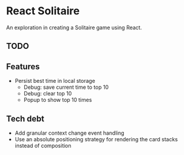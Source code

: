 # React Solitaire

An exploration in creating a Solitaire game using React.

## TODO

## Features

- Persist best time in local storage
  - Debug: save current time to top 10
  - Debug: clear top 10
  - Popup to show top 10 times

## Tech debt

- Add granular context change event handling
- Use an absolute positioning strategy for rendering the card stacks instead of composition

